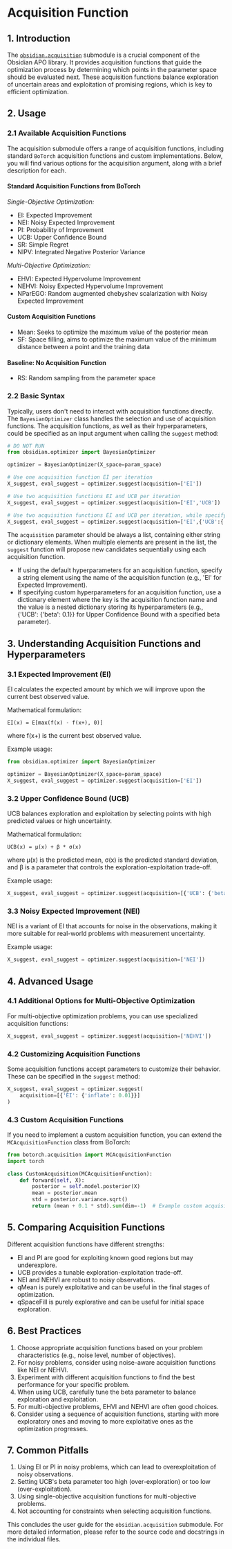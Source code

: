 # Acquisition Function

## 1. Introduction

The [`obsidian.acquisition`](https://github.com/MSDLLCpapers/obsidian/tree/main/obsidian/acquisition) submodule is a crucial component of the Obsidian APO library. It provides acquisition functions that guide the optimization process by determining which points in the parameter space should be evaluated next. These acquisition functions balance exploration of uncertain areas and exploitation of promising regions, which is key to efficient optimization.

## 2. Usage

### 2.1 Available Acquisition Functions 

The acquisition submodule offers a range of acquisition functions, including standard `BoTorch` acquisition functions and custom implementations. 
Below, you will find various options for the acquisition argument, along with a brief description for each.

#### Standard Acquisition Functions from BoTorch

_Single-Objective Optimization:_

- EI: Expected Improvement
- NEI: Noisy Expected Improvement
- PI: Probability of Improvement
- UCB: Upper Confidence Bound
- SR: Simple Regret
- NIPV: Integrated Negative Posterior Variance

_Multi-Objective Optimization:_

- EHVI: Expected Hypervolume Improvement
- NEHVI: Noisy Expected Hypervolume Improvement
- NParEGO: Random augmented chebyshev scalarization with Noisy Expected Improvement

#### Custom Acquisition Functions

- Mean: Seeks to optimize the maximum value of the posterior mean
- SF: Space filling, aims to optimize the maximum value of the minimum distance between a point and the training data

#### Baseline: No Acquisition Function

- RS: Random sampling from the parameter space

### 2.2 Basic Syntax

Typically, users don't need to interact with acquisition functions directly. 
The `BayesianOptimizer` class handles the selection and use of acquisition functions. 
The acquisition functions, as well as their hyperparameters, could be specified as an input argument when calling the `suggest` method:

```python
# DO NOT RUN
from obsidian.optimizer import BayesianOptimizer

optimizer = BayesianOptimizer(X_space=param_space)

# Use one acquisition function EI per iteration
X_suggest, eval_suggest = optimizer.suggest(acquisition=['EI'])

# Use two acquisition functions EI and UCB per iteration
X_suggest, eval_suggest = optimizer.suggest(acquisition=['EI','UCB'])

# Use two acquisition functions EI and UCB per iteration, while specifying hyperparameters for UCB
X_suggest, eval_suggest = optimizer.suggest(acquisition=['EI',{'UCB':{'beta':0.1}}])
```

The `acquisition` parameter should be always a list, containing either string or dictionary elements. When multiple elements are present in the list, the `suggest` function will propose new candidates sequentially using each acquisition function.

* If using the default hyperparameters for an acquisition function, specify a string element using the name of the acquisition function (e.g., 'EI' for Expected Improvement).
* If specifying custom hyperparameters for an acquisition function, use a dictionary element where the key is the acquisition function name and the value is a nested dictionary storing its hyperparameters (e.g., {'UCB': {'beta': 0.1}} for Upper Confidence Bound with a specified beta parameter).


## 3. Understanding Acquisition Functions and Hyperparameters


### 3.1 Expected Improvement (EI)

EI calculates the expected amount by which we will improve upon the current best observed value.

Mathematical formulation:
```
EI(x) = E[max(f(x) - f(x+), 0)]
```
where f(x+) is the current best observed value.

Example usage:
```python
from obsidian.optimizer import BayesianOptimizer

optimizer = BayesianOptimizer(X_space=param_space)
X_suggest, eval_suggest = optimizer.suggest(acquisition=['EI'])
```

### 3.2 Upper Confidence Bound (UCB)

UCB balances exploration and exploitation by selecting points with high predicted values or high uncertainty.

Mathematical formulation:
```
UCB(x) = μ(x) + β * σ(x)
```
where μ(x) is the predicted mean, σ(x) is the predicted standard deviation, and β is a parameter that controls the exploration-exploitation trade-off.

Example usage:
```python
X_suggest, eval_suggest = optimizer.suggest(acquisition=[{'UCB': {'beta': 2.0}}])
```

### 3.3 Noisy Expected Improvement (NEI)

NEI is a variant of EI that accounts for noise in the observations, making it more suitable for real-world problems with measurement uncertainty.

Example usage:
```python
X_suggest, eval_suggest = optimizer.suggest(acquisition=['NEI'])
```

## 4. Advanced Usage

### 4.1 Additional Options for Multi-Objective Optimization 

For multi-objective optimization problems, you can use specialized acquisition functions:

```python
X_suggest, eval_suggest = optimizer.suggest(acquisition=['NEHVI'])
```

### 4.2 Customizing Acquisition Functions

Some acquisition functions accept parameters to customize their behavior. These can be specified in the `suggest` method:

```python
X_suggest, eval_suggest = optimizer.suggest(
    acquisition=[{'EI': {'inflate': 0.01}}]
)
```

### 4.3 Custom Acquisition Functions

If you need to implement a custom acquisition function, you can extend the `MCAcquisitionFunction` class from BoTorch:

```python
from botorch.acquisition import MCAcquisitionFunction
import torch

class CustomAcquisition(MCAcquisitionFunction):
    def forward(self, X):
        posterior = self.model.posterior(X)
        mean = posterior.mean
        std = posterior.variance.sqrt()
        return (mean + 0.1 * std).sum(dim=-1)  # Example custom acquisition logic
```

## 5. Comparing Acquisition Functions

Different acquisition functions have different strengths:

- EI and PI are good for exploiting known good regions but may underexplore.
- UCB provides a tunable exploration-exploitation trade-off.
- NEI and NEHVI are robust to noisy observations.
- qMean is purely exploitative and can be useful in the final stages of optimization.
- qSpaceFill is purely explorative and can be useful for initial space exploration.

## 6. Best Practices

1. Choose appropriate acquisition functions based on your problem characteristics (e.g., noise level, number of objectives).
2. For noisy problems, consider using noise-aware acquisition functions like NEI or NEHVI.
3. Experiment with different acquisition functions to find the best performance for your specific problem.
4. When using UCB, carefully tune the beta parameter to balance exploration and exploitation.
5. For multi-objective problems, EHVI and NEHVI are often good choices.
6. Consider using a sequence of acquisition functions, starting with more exploratory ones and moving to more exploitative ones as the optimization progresses.

## 7. Common Pitfalls

1. Using EI or PI in noisy problems, which can lead to overexploitation of noisy observations.
2. Setting UCB's beta parameter too high (over-exploration) or too low (over-exploitation).
3. Using single-objective acquisition functions for multi-objective problems.
4. Not accounting for constraints when selecting acquisition functions.

This concludes the user guide for the `obsidian.acquisition` submodule. For more detailed information, please refer to the source code and docstrings in the individual files.